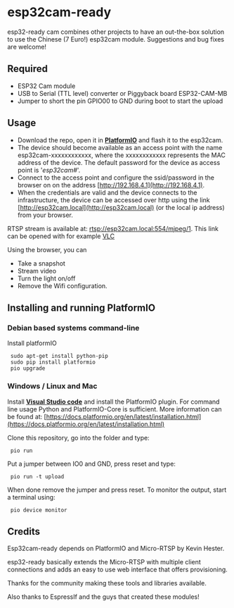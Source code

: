 # esp32cam-ready

esp32-ready cam combines other projects to have an out-the-box solution to use the Chinese (7 Euro!) esp32cam module.
Suggestions and bug fixes are welcome!

## Required

- ESP32 Cam module
- USB to Serial (TTL level) converter or Piggyback board ESP32-CAM-MB
- Jumper to short the pin GPIO00 to GND during boot to start the upload

## Usage
- Download the repo, open it in [**PlatformIO**](https://platformio.org/) and flash it to the esp32cam.
- The device should become available as an access point with the name esp32cam-xxxxxxxxxxxx, where the xxxxxxxxxxxx represents the MAC address of the device.
The default password for the device as access point is '*esp32cam#*'. 
- Connect to the access point and configure the ssid/password in the browser on on the address [http://192.168.4.1](http://192.168.4.1).
- When the credentials are valid and the device connects to the infrastructure, the device can be accessed over http using the link [http://esp32cam.local](http://esp32cam.local) (or the local ip address) from your browser.

RTSP stream is available at: [rtsp://esp32cam.local:554/mjpeg/1](rtsp://esp32cam.local:554/mjpeg/1). This link can be opened with for example [VLC](https://www.videolan.org/vlc/)

Using the browser, you can
- Take a snapshot
- Stream video
- Turn the light on/off
- Remove the Wifi configuration.

## Installing and running PlatformIO

### Debian based systems command-line
Install platformIO
```
 sudo apt-get install python-pip
 sudo pip install platformio
 pio upgrade
```

### Windows / Linux and Mac
Install [**Visual Studio code**](https://code.visualstudio.com) and install the PlatformIO plugin.
For command line usage Python and PlatformIO-Core is sufficient. More information can be found at: [https://docs.platformio.org/en/latest/installation.html](https://docs.platformio.org/en/latest/installation.html)

Clone this repository, go into the folder and type:
```
 pio run
```
Put a jumper between IO0 and GND, press reset and type:
```
 pio run -t upload
```
When done remove the jumper and press reset. To monitor the output, start a terminal using:
```
 pio device monitor
```

## Credits
Esp32cam-ready depends on PlatformIO and Micro-RTSP by Kevin Hester.

esp32-ready basically extends the Micro-RTSP with multiple client connections and adds an easy to use web interface that offers provisioning.

Thanks for the community making these tools and libraries available.

Also thanks to EspressIf and the guys that created these modules!
